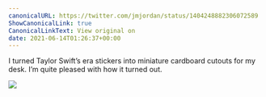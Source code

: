 ```yaml
---
canonicalURL: https://twitter.com/jmjordan/status/1404248882306072589
ShowCanonicalLink: true
CanonicalLinkText: View original on
date: 2021-06-14T01:26:37+00:00
---
```

I turned Taylor Swift’s era stickers into miniature cardboard cutouts for my desk. I’m quite pleased with how it turned out.

![](/images/1404248882306072589-E3zk50JXoAE_UIg.jpg)